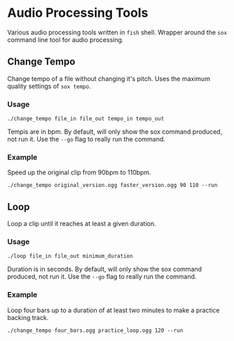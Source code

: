 # Audio Processing Tools

Various audio processing tools written in `fish` shell. Wrapper around the `sox` command line tool for audio processing. 

## Change Tempo

Change tempo of a file without changing it's pitch. Uses the maximum quality settings of `sox tempo`.

### Usage

`./change_tempo file_in file_out tempo_in tempo_out`

Tempis are in bpm. By default, will only show the sox command produced, not run it. Use the `--go` flag to really run the command.

### Example

Speed up the original clip from 90bpm to 110bpm.

`./change_tempo original_version.ogg faster_version.ogg 90 110 --run`

## Loop

Loop a clip until it reaches at least a given duration.

### Usage

`./loop file_in file_out minimum_duration`

Duration is in seconds. By default, will only show the sox command produced, not run it. Use the `--go` flag to really run the command.

### Example

Loop four bars up to a duration of at least two minutes to make a practice backing track.

`./change_tempo four_bars.ogg practice_loop.ogg 120 --run`
